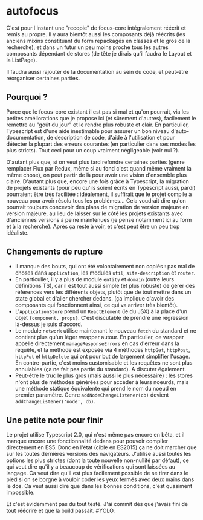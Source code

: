 # autofocus
C'est pour l'instant une "recopie" de focus-core intégralement réécrit et remis au propre. Il y aura bientôt aussi les composants déjà réécrits (les anciens mixins constituant du form repackagés en classes et le gros de la recherche), et dans un futur un peu moins proche tous les autres composants dépendant de stores (de tête je dirais qu'il faudra le Layout et la ListPage).

Il faudra aussi rajouter de la documentation au sein du code, et peut-être réorganiser certaines parties.

## Pourquoi ?
Parce que le focus-core existant il est pas si mal et qu'on pourrait, via les petites améliorations que je propose ici (et sûrement d'autres), facilement le remettre au "goût du jour" et le rendre plus robuste et clair. En particulier, Typescript est d'une aide inestimable pour assurer un bon niveau d'auto-documentation, de description de code, d'aide à l'utilisation et pour détecter la plupart des erreurs courantes (en particulier dans ses modes les plus stricts). Tout ceci pour un coup vraiment négligeable (voir nul ?). 

D'autant plus que, si on veut plus tard refondre certaines parties (genre remplacer Flux par Redux, même si au fond c'est quand même vraiment la même chose), on peut partir de là pour avoir une vision d'ensemble plus claire. D'autant plus que, encore une fois grâce à Typescript, la migration de projets existants (pour peu qu'ils soient écrits en Typescript aussi, pardi) pourraient être très facilitée : idéalement, il suffirait que le projet compile à nouveau pour avoir résolu tous les problèmes... Cela voudrait dire qu'on pourrait toujours concevoir des plans de migration de version majeure en version majeure, au lieu de laisser sur le côté les projets existants avec d'anciennes versions à peine maintenues (je pense notamment ici au form et à la recherche). Après ça reste à voir, et c'est peut être un peu trop idéaliste.

## Changements de rupture
* Il manque des bouts, qui ont été volontairement non copiés : pas mal de choses dans `application`, les modules `util`, `site-description` et `router`.
* En particulier, il y a plus de module `entity` et `domain` (outre leurs définitions TS), car il est tout aussi simple (et plus robuste) de gérer des références vers les différents objets, plutôt que de tout mettre dans un state global et d'aller chercher dedans. (ça implique d'avoir des composants qui fonctionnent ainsi, ce qui va arriver très bientôt).
* L'`ApplicationStore` prend un `ReactElement` (ie du JSX) à la place d'un objet `{component, props}`. C'est discutable de prendre une régression là-dessus je suis d'accord.
* Le module `network` utilise maintenant le nouveau `fetch` du standard et ne contient plus qu'un léger wrapper autour. En particulier, ce wrapper appelle directement `manageResponseErrors` en cas d'erreur dans la requête, et la méthode est exposée via 4 méthodes `httpGet`, `httpPost`, `httpPut` et `httpDelete` qui ont pour but de largement simplifier l'usage. En contre-partie, c'est moins customisable et les requêtes ne sont plus annulables (ça ne fait pas partie du standard). A discuter également.
* Peut-être le truc le plus gros (mais aussi le plus nécessaire) : les stores n'ont plus de méthodes générées pour accéder à leurs noeurds, mais une méthode statique équivalente qui prend le nom du noeud en premier paramètre. Genre `addNodeChangeListener(cb)` devient `addChangeListener('node', cb)`.

## Une petite note pour finir
Le projet utilise Typescript 2.0, qui n'est même pas encore en bêta, et il manque encore une fonctionnalité dedans pour pouvoir compiler directement en ES5. Donc en l'état (cible en ES2015) ça ne doit marcher que sur les toutes dernières versions des navigateurs. J'utilise aussi toutes les options les plus strictes (dont la toute nouvelle non-nullité par défaut), ce qui veut dire qu'il y a beaucoup de vérifications qui sont laissées au langage. Ca veut dire qu'il est plus facilement possible de se tirer dans le pied si on se borgne à vouloir coder les yeux fermés avec deux mains dans le dos. Ca veut aussi dire que dans les bonnes conditions, c'est quasiment impossible. 

Et c'est évidemment pas du tout testé. J'ai commit dès que j'avais fini de tout réécrire et que la build passait. #YOLO. 
